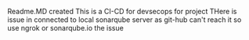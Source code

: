 Readme.MD created
This is a CI-CD for devsecops for project
THere is issue in connected to local sonarqube server as git-hub can't reach it so use ngrok or sonarqube.io
the issue 
